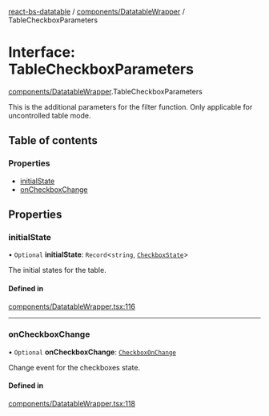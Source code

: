 [react-bs-datatable](../README.md) / [components/DatatableWrapper](../modules/components_DatatableWrapper.md) / TableCheckboxParameters

# Interface: TableCheckboxParameters

[components/DatatableWrapper](../modules/components_DatatableWrapper.md).TableCheckboxParameters

This is the additional parameters for the filter function.
Only applicable for uncontrolled table mode.

## Table of contents

### Properties

- [initialState](components_DatatableWrapper.TableCheckboxParameters.md#initialstate)
- [onCheckboxChange](components_DatatableWrapper.TableCheckboxParameters.md#oncheckboxchange)

## Properties

### initialState

• `Optional` **initialState**: `Record`<`string`, [`CheckboxState`](helpers_types.CheckboxState.md)\>

The initial states for the table.

#### Defined in

[components/DatatableWrapper.tsx:116](https://github.com/imballinst/react-bs-datatable/blob/ed76c0b/src/components/DatatableWrapper.tsx#L116)

___

### onCheckboxChange

• `Optional` **onCheckboxChange**: [`CheckboxOnChange`](../modules/helpers_types.md#checkboxonchange)

Change event for the checkboxes state.

#### Defined in

[components/DatatableWrapper.tsx:118](https://github.com/imballinst/react-bs-datatable/blob/ed76c0b/src/components/DatatableWrapper.tsx#L118)
